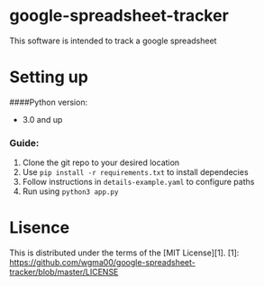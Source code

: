 # google-spreadsheet-tracker
This software is intended to track a google spreadsheet 

# Setting up
####Python version:
- 3.0 and up 

### Guide:
1. Clone the git repo to your desired location 
2. Use ``pip install -r requirements.txt`` to install dependecies
2. Follow instructions in ``details-example.yaml`` to configure paths
4. Run using ``python3 app.py``

# Lisence

This is distributed under the terms of the [MIT License][1].
   [1]: https://github.com/wgma00/google-spreadsheet-tracker/blob/master/LICENSE 
